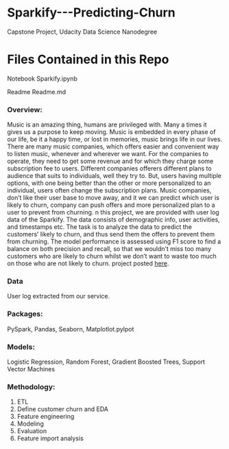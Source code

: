 # Sparkify---Predicting-Churn

Capstone Project, Udacity Data Science Nanodegree

# Files Contained in this Repo
Notebook Sparkify.ipynb

Readme   Readme.md

### Overview:
Music is an amazing thing, humans are privileged with. Many a times it gives us a purpose to keep moving. Music is embedded in every phase of our life, be it a happy time, or lost in memories, music brings life in our lives.
There are many music companies, which offers easier and convenient way to listen music, whenever and wherever we want. For the companies to operate, they need to get some revenue and for which they charge some subscription fee to users. Different companies offerers different plans to audience that suits to individuals, well they try to. But, users having multiple options, with one being better than the other or more personalized to an individual, users often change the subscription plans. Music companies, don’t like their user base to move away, and it we can predict which user is likely to churn, company can push offers and more personalized plan to a user to prevent from churning. n this project, we are provided with user log data of the Sparkify. The data consists of demographic info, user activities, and timestamps etc. The task is to analyze the data to predict the customers’ likely to churn, and thus send them the offers to prevent them from churning.
The model performance is assessed using F1 score to find a balance on both precision and recall, so that we wouldn’t miss too many customers who are likely to churn whilst we don’t want to waste too much on those who are not likely to churn.
project posted [here](https://medium.com/@sunilkushwaha.iitb/sparkify-what-if-we-know-who-is-going-to-churn-9eb8f9c8cec5).


### Data
User log extracted from our service.

### Packages:
PySpark, Pandas, Seaborn, Matplotlot.pylpot

### Models:
Logistic Regression, Random Forest, Gradient Boosted Trees, Support Vector Machines

### Methodology:
1. ETL
2. Define customer churn and EDA
3. Feature engineering
4. Modeling 
5. Evaluation
6. Feature import analysis

